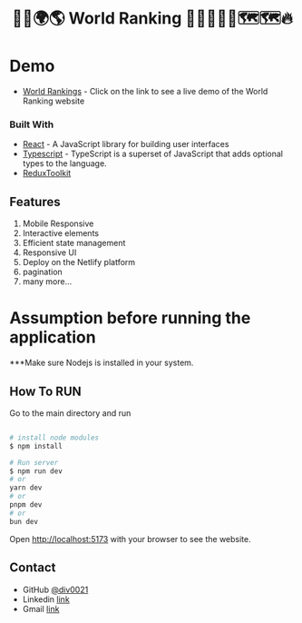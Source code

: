 
<h1 align="center">🫵🫵🌍🌎 World Ranking 👨🏽‍💻🚀🚀🗺️🗺️🔥</h1>

# Demo
- [World Rankings](https://main--worldranking001.netlify.app/) -  Click on the link to see a live demo of the World Ranking website

### Built With
- [React](https://reactjs.dev/)  - A JavaScript library for building user interfaces
- [Typescript](https://www.typescriptlang.org/)  - TypeScript is a superset of JavaScript that adds optional types to the language.
- [ReduxToolkit](https://redux-toolkit.js.org/)

## Features

1. Mobile Responsive
2. Interactive elements
3. Efficient state management
4. Responsive UI
5. Deploy on the Netlify platform
6. pagination
7. many more...


# Assumption before running the application

 ***Make sure Nodejs is installed in your system.



## How To RUN

Go to the main directory and run

```bash

# install node modules
$ npm install

# Run server
$ npm run dev
# or
yarn dev
# or
pnpm dev
# or
bun dev
```

Open [http://localhost:5173](http://localhost:5173) with your browser to see the website.

## Contact

- GitHub [@div0021](https://github.com/div0021)
- Linkedin [link](www.linkedin.com/in/divyanshu0021)
- Gmail [link](singhdivyanshu943@gmail.com)
